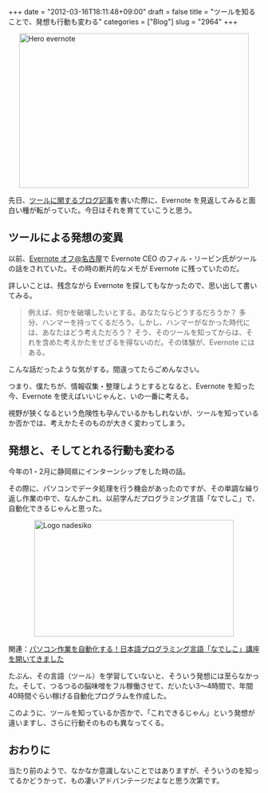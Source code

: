 +++
date = "2012-03-16T18:11:48+09:00"
draft = false
title = "ツールを知ることで、発想も行動も変わる"
categories = ["Blog"]
slug = "2964"
+++

<img style="display:block; margin-left:auto; margin-right:auto;" src="/images/2012/03/hero_evernote.png" alt="Hero evernote" title="hero_evernote.png" border="0" width="460" height="310" />

先日、<a href="http://rakuishi.com/think/2884/" target="_blank">ツールに関するブログ記事</a>を書いた際に、Evernote を見返してみると面白い種が転がっていた。今日はそれを育てていこうと思う。

<h2>ツールによる発想の変異</h2>

以前、<a href="http://rakuishi.com/event/1288/" target="_blank">Evernote オフ@名古屋</a>で Evernote CEO のフィル・リービン氏がツールの話をされていた。その時の断片的なメモが Evernote に残っていたのだ。

詳しいことは、残念ながら Evernote を探してもなかったので、思い出して書いてみる。

<blockquote>例えば、何かを破壊したいとする。あなたならどうするだろうか？ 多分、ハンマーを持ってくるだろう。しかし、ハンマーがなかった時代には、あなたはどう考えただろう？ そう、そのツールを知ってからは、それを含めた考えかたをせざるを得ないのだ。その体験が、Evernote にはある。</blockquote>

こんな話だったような気がする。間違ってたらごめんなさい。

つまり、僕たちが、情報収集・整理しようとするとなると、Evernote を知った今、Evernote を使えばいいじゃんと、いの一番に考える。

視野が狭くなるという危険性も孕んでいるかもしれないが、ツールを知っているか否かでは、考えかたそのものが大きく変わってしまう。

<h2>発想と、そしてとれる行動も変わる</h2>

今年の1・2月に静岡県にインターンシップをした時の話。

その際に、パソコンでデータ処理を行う機会があったのですが、その単調な繰り返し作業の中で、なんかこれ、以前学んだプログラミング言語「なでしこ」で、自動化できるじゃんと思った。

<img style="display:block; margin-left:auto; margin-right:auto;" src="/images/2012/02/logo-nadesiko.jpeg" alt="Logo nadesiko" title="logo-nadesiko.jpeg" border="0" width="400" height="234" />

関連：<a href="http://rakuishi.com/windows/2580/" target="_blank">パソコン作業を自動化する！日本語プログラミング言語「なでしこ」講座を開いてきました</a>

たぶん、その言語（ツール）を学習していないと、そういう発想には至らなかった。そして、つるつるの脳味噌をフル稼働させて、だいたい3〜4時間で、年間40時間ぐらい稼げる自動化プログラムを作成した。

このように、ツールを知っているか否かで、「これできるじゃん」という発想が違いますし、さらに行動そのものも異なってくる。

<h2>おわりに</h2>

当たり前のようで、なかなか意識しないことではありますが、そういうのを知ってるかどうかって、もの凄いアドバンテージだよなと思う次第です。
